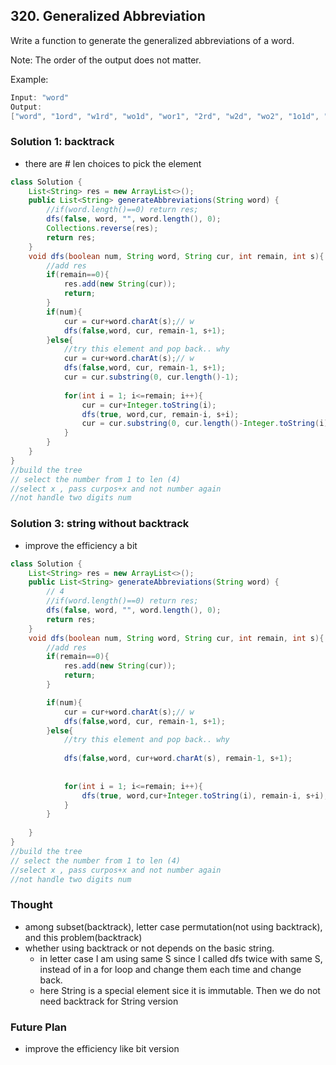 ## 320. Generalized Abbreviation
Write a function to generate the generalized abbreviations of a word. 

Note: The order of the output does not matter.

Example:
```java
Input: "word"
Output:
["word", "1ord", "w1rd", "wo1d", "wor1", "2rd", "w2d", "wo2", "1o1d", "1or1", "w1r1", "1o2", "2r1", "3d", "w3", "4"]
```
### Solution 1: backtrack
- there are # len choices to pick the element
```java
class Solution {
    List<String> res = new ArrayList<>();
    public List<String> generateAbbreviations(String word) {
        //if(word.length()==0) return res;
        dfs(false, word, "", word.length(), 0);
        Collections.reverse(res);
        return res;
    }
    void dfs(boolean num, String word, String cur, int remain, int s){
        //add res
        if(remain==0){
            res.add(new String(cur));
            return;
        } 
        if(num){
            cur = cur+word.charAt(s);// w
            dfs(false,word, cur, remain-1, s+1);
        }else{
            //try this element and pop back.. why
            cur = cur+word.charAt(s);// w
            dfs(false,word, cur, remain-1, s+1);
            cur = cur.substring(0, cur.length()-1);
            
            for(int i = 1; i<=remain; i++){
                cur = cur+Integer.toString(i);
                dfs(true, word,cur, remain-i, s+i);
                cur = cur.substring(0, cur.length()-Integer.toString(i).length());
            }
        }
    }
}
//build the tree
// select the number from 1 to len (4)
//select x , pass curpos+x and not number again
//not handle two digits num

```
### Solution 3: string without backtrack
- improve the efficiency a bit
```java
class Solution {
    List<String> res = new ArrayList<>();
    public List<String> generateAbbreviations(String word) {
        // 4 
        //if(word.length()==0) return res;
        dfs(false, word, "", word.length(), 0);
        return res;
    }
    void dfs(boolean num, String word, String cur, int remain, int s){
        //add res
        if(remain==0){
            res.add(new String(cur));
            return;
        }

        if(num){
            cur = cur+word.charAt(s);// w
            dfs(false,word, cur, remain-1, s+1);
        }else{
            //try this element and pop back.. why
          
            dfs(false,word, cur+word.charAt(s), remain-1, s+1);
            
            
            for(int i = 1; i<=remain; i++){
                dfs(true, word,cur+Integer.toString(i), remain-i, s+i);
            }
        }
        
    }
}
//build the tree
// select the number from 1 to len (4)
//select x , pass curpos+x and not number again
//not handle two digits num
```



### Thought
- among subset(backtrack), letter case permutation(not using backtrack), and this problem(backtrack)
- whether using backtrack or not depends on the basic string.
  - in letter case I am using same S since I called dfs twice with same S, instead of in a for loop and change them each time and change back.
  - here String is a special element sice it is immutable. Then we do not need backtrack for String version
  
### Future Plan
- improve the efficiency like bit version
